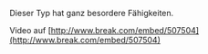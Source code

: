 <!--
.. title: Alien Dance Skills
.. slug: 613-alien-dance-skills
.. date: 2008-10-29 18:12:58
.. tags: Videos
.. description: 
.. type: text
-->

Dieser Typ hat ganz besordere Fähigkeiten.
<!-- TEASER_END -->
  
Video auf [http://www.break.com/embed/507504](http://www.break.com/embed/507504)
